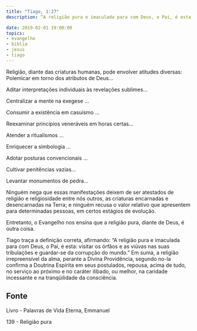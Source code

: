 ```yaml
---
title: "Tiago, 1:27"
description: “A religião pura e imaculada para com Deus, o Pai, é esta: visitar os órfãos e as viúvas nas suas tribulações e guardar-se da corrupção do mundo”.

date: 2019-02-01 19:00:00
topics: 
- evangelho
- biblia
- jesus
- tiago
---
```


Religião, diante das criaturas humanas, pode envolver atitudes diversas:
Polemicar em torno dos atributos de Deus...

Aditar interpretações individuais às revelações sublimes...

Centralizar a mente na exegese ...

Consumir a existência em casuísmo ...

Reexaminar princípios veneráveis em horas certas...

Atender a ritualismos ...

Enriquecer a simbologia ...

Adotar posturas convencionais ...

Cultivar penitências vazias...

Levantar monumentos de pedra...

Ninguém nega que essas manifestações deixem de ser atestados de religião e
religiosidade entre nós outros, as criaturas encarnadas e desencarnadas na Terra; e
ninguém recusa o valor relativo que apresentem para determinadas pessoas, em certos
estágios de evolução.

Entretanto, o Evangelho nos ensina que a religião pura, diante de Deus, é outra
coisa.

Tiago traça a definição correta, afirmando: “A religião pura e imaculada para com
Deus, o Pai, é esta: visitar os órfãos e as viúvas nas suas tribulações e guardar-se da
corrupção do mundo.”
Em suma, a religião irrepreensível da alma, perante a Divina Providência, segundo
no-la confirma a Doutrina Espírita em seus postulados, repousa, acima de tudo, no
serviço ao próximo e no caráter ilibado, ou melhor, na caridade incessante e na
tranqüilidade da consciência.




## Fonte
Livro - Palavras de Vida Eterna, Emmanuel

139 - Religião pura
